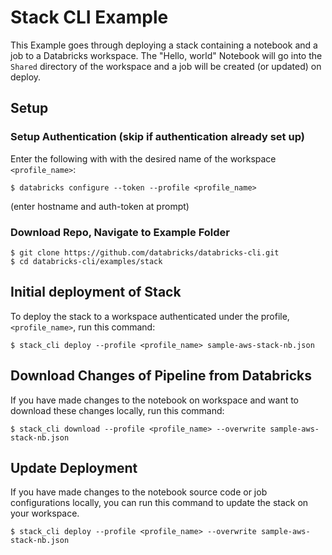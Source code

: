 # Stack CLI Example
This Example goes through deploying a stack containing a notebook and a job to a Databricks workspace.
The "Hello, world" Notebook will go into the `Shared` directory of the workspace and a job will be created
(or updated) on deploy.
## Setup
### Setup Authentication (skip if authentication already set up)
Enter the following with with the desired name of the workspace `<profile_name>`:
```
$ databricks configure --token --profile <profile_name>
```
(enter hostname and auth-token at prompt)

### Download Repo, Navigate to Example Folder
```
$ git clone https://github.com/databricks/databricks-cli.git
$ cd databricks-cli/examples/stack
```

## Initial deployment of Stack
To deploy the stack to a workspace authenticated under the profile, `<profile_name>`, run this command:
```
$ stack_cli deploy --profile <profile_name> sample-aws-stack-nb.json
```

## Download Changes of Pipeline from Databricks
If you have made changes to the notebook on workspace and want to download these changes locally,
run this command:
```
$ stack_cli download --profile <profile_name> --overwrite sample-aws-stack-nb.json
```

## Update Deployment
If you have made changes to the notebook source code or job configurations locally, you can
run this command to update the stack on your workspace.
```
$ stack_cli deploy --profile <profile_name> --overwrite sample-aws-stack-nb.json
```

